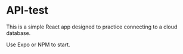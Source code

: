 # API-test

This is a simple React app designed to practice connecting to a cloud database.

Use Expo or NPM to start.
